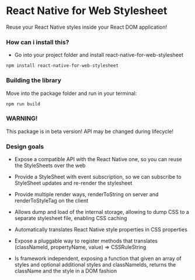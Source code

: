 React Native for Web Stylesheet
=======
Reuse your React Native styles inside your React DOM application!

### How can i install this?
- Go into your project folder and install react-native-for-web-stylesheet
```
npm install react-native-for-web-stylesheet
```

### Building the library
Move into the package folder and run in your terminal:
```
npm run build
```

### WARNING!
This package is in beta version! API may be changed during lifecycle!

### Design goals
 - Expose a compatible API with the React Native one, so you can reuse the StyleSheets over the web
 - Provide a StyleSheet with event subscription, so we can subscribe to StyleSheet updates and re-render the stylesheet
 - Provide multiple render ways, renderToString on server and renderToStyleTag on the client

 - Allows dump and load of the internal storage, allowing to dump CSS to a separate stylesheet file, enabling CSS caching

 - Automatically translates React Native style properties in CSS properties
 - Expose a pluggable way to register methods that translates (classNameId, propertyName, value) => CSSRuleString
 
 - Is framework independent, exposing a function that given an array of styles and optional additional styles and classNameIds, returns the className and the style in a DOM fashion 